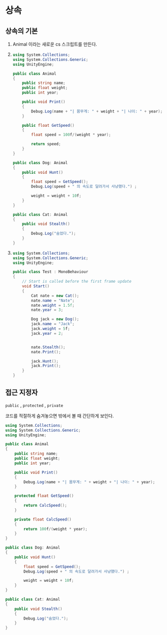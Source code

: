 # 상속

## 상속의 기본

1. Animal 이라는 새로운 cs 스크립트를 만든다.

2. ```c#
   using System.Collections;
   using System.Collections.Generic;
   using UnityEngine;
   
   public class Animal
   {
       public string name;
       public float weight;
       public int year;
   
       public void Print()
       {
           Debug.Log(name + "| 몸무게: " + weight + "| 나이: " + year);
       }
   
       public float GetSpeed()
       {
           float speed = 100f/(weight * year);
   
           return speed;
       }
   }
   
   public class Dog: Animal
   {
       public void Hunt()
       {
           float speed = GetSpeed();
           Debug.Log(speed + " 의 속도로 달려가서 사냥했다.") ;
   
           weight = weight + 10f;
       }
   }
   
   public class Cat: Animal
   {
       public void Stealth()
       {
           Debug.Log("숨었다.");
       }
   }
   ```

3. ```c#
   using System.Collections;
   using System.Collections.Generic;
   using UnityEngine;
   
   public class Test : MonoBehaviour
   {
       // Start is called before the first frame update
       void Start()
       {
           Cat nate = new Cat();
           nate.name = "Nate";
           nate.weight = 1.5f;
           nate.year = 3;
   
           Dog jack = new Dog();
           jack.name = "Jack";
           jack.weight = 5f;
           jack.year = 2;
   
   
           nate.Stealth();
           nate.Print();
   
           jack.Hunt();
           jack.Print();
       }
   }
   
   ```

## 접근 지정자

`public` , `protected` , `private`

코드를 적절하게 숨겨놓으면 밖에서 볼 때 간단하게 보인다.

```c#
using System.Collections;
using System.Collections.Generic;
using UnityEngine;

public class Animal
{
    public string name;
    public float weight;
    public int year;

    public void Print()
    {
        Debug.Log(name + "| 몸무게: " + weight + "| 나이: " + year);
    }

    protected float GetSpeed()
    {
        return CalcSpeed();
    }

    private float CalcSpeed()
    {
        return 100f/(weight * year);
    }
}

public class Dog: Animal
{
    public void Hunt()
    {
        float speed = GetSpeed();
        Debug.Log(speed + " 의 속도로 달려가서 사냥했다.") ;

        weight = weight + 10f;
    }
}

public class Cat: Animal
{
    public void Stealth()
    {
        Debug.Log("숨었다.");
    }
}
```

